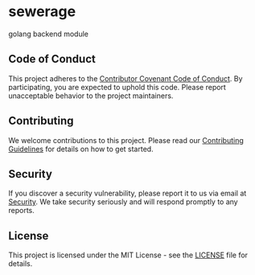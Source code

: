 # sewerage
golang backend module

## Code of Conduct
This project adheres to the [Contributor Covenant Code of Conduct](https://www.contributor-covenant.org/version/1/4/code-of-conduct.html). By participating, you are expected to uphold this code. Please report unacceptable behavior to the project maintainers.

## Contributing
We welcome contributions to this project. Please read our [Contributing Guidelines](CONTRIBUTING) for details on how to get started.

## Security
If you discover a security vulnerability, please report it to us via email at [Security](SECURITY). We take security seriously and will respond promptly to any reports.

## License
This project is licensed under the MIT License - see the [LICENSE](LICENSE) file for details.